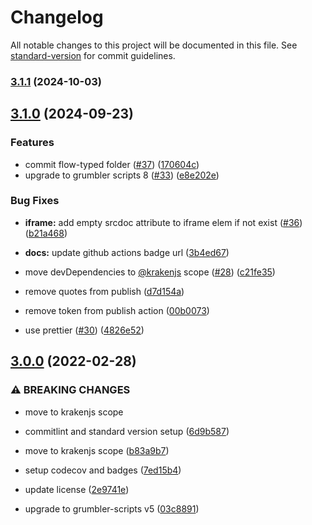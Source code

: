 # Changelog

All notable changes to this project will be documented in this file. See [standard-version](https://github.com/conventional-changelog/standard-version) for commit guidelines.

### [3.1.1](https://github.com/krakenjs/jsx-pragmatic/compare/v3.1.0...v3.1.1) (2024-10-03)

## [3.1.0](https://github.com/krakenjs/jsx-pragmatic/compare/v3.0.0...v3.1.0) (2024-09-23)


### Features

* commit flow-typed folder ([#37](https://github.com/krakenjs/jsx-pragmatic/issues/37)) ([170604c](https://github.com/krakenjs/jsx-pragmatic/commit/170604ca9c383308b2ce284b3806393577df1f20))
* upgrade to grumbler scripts 8 ([#33](https://github.com/krakenjs/jsx-pragmatic/issues/33)) ([e8e202e](https://github.com/krakenjs/jsx-pragmatic/commit/e8e202e3ea2978b125145dd3563097ab37e15ef8))


### Bug Fixes

* **iframe:** add empty srcdoc attribute to iframe elem if not exist ([#36](https://github.com/krakenjs/jsx-pragmatic/issues/36)) ([b21a468](https://github.com/krakenjs/jsx-pragmatic/commit/b21a46826fe3369ded96cbba6dfd44b955a87a34))


* **docs:** update github actions badge url ([3b4ed67](https://github.com/krakenjs/jsx-pragmatic/commit/3b4ed67cb0a95c06a6e4c6c10355ce1579eae10f))
* move devDependencies to [@krakenjs](https://github.com/krakenjs) scope ([#28](https://github.com/krakenjs/jsx-pragmatic/issues/28)) ([c21fe35](https://github.com/krakenjs/jsx-pragmatic/commit/c21fe356071e76e9e70d5ce220ccd41cb9f0fef4))
* remove quotes from publish ([d7d154a](https://github.com/krakenjs/jsx-pragmatic/commit/d7d154aaafc968c563c83ac8bd12dab3de4aa0ea))
* remove token from publish action ([00b0073](https://github.com/krakenjs/jsx-pragmatic/commit/00b0073e42aa4968ebe0ef7fe6400efd1f2be8aa))
* use prettier ([#30](https://github.com/krakenjs/jsx-pragmatic/issues/30)) ([4826e52](https://github.com/krakenjs/jsx-pragmatic/commit/4826e521d3b0c886a2c6063671ecd96d8cb9b66a))

## [3.0.0](https://github.com/krakenjs/jsx-pragmatic/compare/v2.0.22...v3.0.0) (2022-02-28)


### ⚠ BREAKING CHANGES

* move to krakenjs scope

* commitlint and standard version setup ([6d9b587](https://github.com/krakenjs/jsx-pragmatic/commit/6d9b587b82736214e8c6c45a45bb414e02050c13))
* move to krakenjs scope ([b83a9b7](https://github.com/krakenjs/jsx-pragmatic/commit/b83a9b72c630cef9d42238a6a0288bf9cceb68b3))
* setup codecov and badges ([7ed15b4](https://github.com/krakenjs/jsx-pragmatic/commit/7ed15b4e3898a965c505536acec3e390de74bd4e))
* update license ([2e9741e](https://github.com/krakenjs/jsx-pragmatic/commit/2e9741e7c6abf123d95acddf8b2b0022377e56d5))
* upgrade to grumbler-scripts v5 ([03c8891](https://github.com/krakenjs/jsx-pragmatic/commit/03c88918e699b83063a95b70856e8a3651b088ab))
